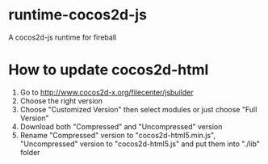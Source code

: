 # runtime-cocos2d-js

A cocos2d-js runtime for fireball

# How to update cocos2d-html
1. Go to http://www.cocos2d-x.org/filecenter/jsbuilder
2. Choose the right version
3. Choose "Customized Version" then select modules or just choose "Full Version" 
4. Download both "Compressed" and "Uncompressed" version
5. Rename "Compressed" version to "cocos2d-html5.min.js", "Uncompressed" version to "cocos2d-html5.js" and put them into "./lib" folder
